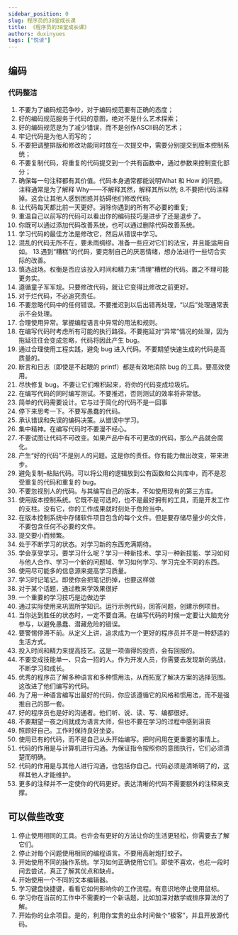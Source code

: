 ```yaml
---
sidebar_position: 0
slug: 程序员的38堂成长课
title: 《程序员的38堂成长课》
authors: duxinyues
tags: ["悦读"]
---
```


## 编码

### 代码整洁

1. 不要为了编码规范争吵，对于编码规范要有正确的态度；
2. 好的编码规范服务于代码的意图，绝对不是什么艺术探索；
3. 好的编码规范是为了减少错误，而不是创作ASCII码的艺术；
4. 牢记代码是为他人而写的；
5. 不要把调整排版和修改功能同时放在一次提交中，需要分别提交到版本控制系统；
6. 不要复制代码，将重复的代码提交到一个共有函数中，通过参数来控制变化部分；
7. 确保每一句注释都有其价值。代码本身通常都能说明What 和 How 的问题。注释通常是为了解释 Why——不解释其然，解释其所以然;
8.不要把代码注释掉。这会让其他人感到困惑并妨碍他们修改代码;
8. 让代码每天都比前一天更好。消除你遇到的所有不必要的重复;
9. 重温自己以前写的代码可以看出你的编码技巧是进步了还是退步了。
10. 你既可以通过添加代码改善系统，也可以通过删除代码改善系统。
11. 学习代码的最佳方法是修改它，然后从错误中学习。
12. 混乱的代码无所不在，要未雨绸缪。准备一些应对它们的法宝，并且能运用自如。
13.遇到“糟糕”的代码，要克制自己的厌恶情绪，想办法进行一些切合实际的改善。
13. 慎选战场。权衡是否应该投入时间和精力来“清理”糟糕的代码。置之不理可能更务实。
14. 遵循童子军军规。只要修改代码，就让它变得比修改之前更好。
15. 对于烂代码，不必追究责任。
16. 不要忽略代码中的任何错误。不要推迟到以后出错再处理，“以后”处理通常表示不会处理。
17. 合理使用异常。掌握编程语言中异常的用法和规则。
18. 在编写代码时考虑所有可能的执行路径。不要拖延对“异常”情况的处理，因为拖延往往会变成忽略，代码将因此产生 bug。
19. 通过合理使用工程实践，避免 bug 进入代码。不要期望快速生成的代码是高质量的。
20. 断言和日志（即使是不起眼的 printf）都是有效地消除 bug 的工具。要高效使用。
21. 尽快修复 bug。不要让它们堆积起来，将你的代码变成垃圾坑。
22. 在编写代码的同时编写测试。不要推迟，否则测试的效率将非常低。
23. 简单的代码需要设计。它与过于简化的代码不是一回事
24. 停下来思考一下。不要写愚蠢的代码。
25. 承认错误和失误的编码决策。从错误中学习。
26. 集中精神。在编写代码时不要漫不经心。
27. 不要试图让代码不可改变。如果产品中有不可更改的代码，那么产品就会腐化。
28. 产生“好的代码”不是别人的问题。这是你的责任。你有能力做出改变，带来进步。
29. 避免复制–粘贴代码。可以将公用的逻辑放到公有函数和公共库中，而不是忍受重复的代码和重复的 bug。
30. 不要忽视别人的代码。与其编写自己的版本，不如使用现有的第三方库。
31. 使用版本控制系统。它既不是可选的，也不是最好拥有的工具，而是开发工作的支柱。没有它，你的工作成果就时刻处于危险当中。
32. 在版本控制系统中存储软件项目包含的每个文件。但是要存储尽量少的文件，不要包含任何不必要的文件。
33. 提交要小而频繁。
34. 处于不断学习的状态。对学习新的东西充满期待。
35. 学会享受学习。要学习什么呢？学习一种新技术、学习一种新技能、学习如何与他人合作、学习一个新的问题域、学习如何学习、学习完全不同的东西。
36. 使用尽可能多的信息源来提高学习质量。
37. 学习时记笔记。即使你会把笔记扔掉，也要这样做
38. 对于某个话题，通过教来学效果很好
39. 一个重要的学习技巧是边做边学
40. 通过实际使用来巩固所学知识。运行示例代码，回答问题，创建示例项目。
41. 当你达到胜任的状态时，一定不要自满。在编写代码的时候一定要让大脑充分参与，以避免愚蠢、潜藏危险的错误。
42. 要警惕停滞不前。从定义上讲，追求成为一个更好的程序员并不是一种舒适的生活方式。
43. 投入时间和精力来提高技艺。这是一项值得的投资，会有回报的。
44. 不要变成技能单一、只会一招的人。作为开发人员，你需要去发现新的挑战，不断学习和成长。
45. 优秀的程序员了解多种语言和多种惯用法，从而拓宽了解决方案的选择范围。这改进了他们编写的代码。
46. 为了用一种语言编写出最好的代码，你应该遵循它的风格和惯用法，而不是强推自己的那一套。
47. 好的程序员也是好的沟通者。他们听、说、读、写、编都很好。
48. 不要期望一夜之间就成为语言大师，但也不要在学习的过程中感到沮丧
49. 照顾好自己。工作时保持良好坐姿。
50. 使用已有的代码，而不是自己从头开始编写。把时间用在更重要的事情上。
51. 代码的作用是与计算机进行沟通。为保证指令按照你的意图执行，它们必须清楚而明确。
52. 代码的作用是与其他人进行沟通，也包括你自己。代码必须是清晰明了的，这样其他人才能维护。
53. 更多的注释并不一定使你的代码更好。表达清晰的代码不需要额外的注释来支撑。

## 可以做些改变

1. 停止使用相同的工具。也许会有更好的方法让你的生活更轻松，你需要去了解它们。
2. 停止对每个问题使用相同的编程语言。不要用高射炮打蚊子。
3. 开始使用不同的操作系统。学习如何正确使用它们。即使不喜欢，也花一段时间去尝试，真正了解其优点和缺点。
4. 开始使用一个不同的文本编辑器。
5. 学习键盘快捷键，看看它如何影响你的工作流程。有意识地停止使用鼠标。
6. 学习你在当前的工作中不需要的一个新话题，比如加深对数学或排序算法的了解。
7. 开始你的业余项目。是的，利用你宝贵的业余时间做个“极客”，并且开放源代码。
